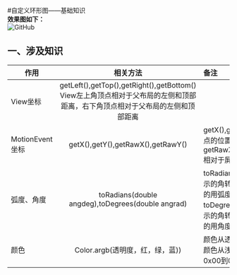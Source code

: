 #自定义环形图——基础知识</br>
**效果图如下：**</br>
<img src="https://github.com/Idtk/CustomView/blob/master/gif/CustomView.gif" alt="GitHub" title="GitHub,Social Coding"/><br>
## 一、涉及知识</br>
| 作用        | 相关方法           | 备注  
| ------------- |:-------------:| :----- 
| View坐标      | getLeft(),getTop(),getRight(),getBottom()  View左上角顶点相对于父布局的左侧和顶部距离，右下角顶点相对于父布局的左侧和顶部距离 |
| MotionEvent坐标      | getX(),getY(),getRawX(),getRawY() |   getX(),getY()相对于原点的位置坐标，getRawX(),getRawY()相对于屏幕的位置坐标 
| 弧度、角度      | toRadians(double angdeg),toDegrees(double angrad) |   toRadians将用角度表示的角转换为近似相等的用弧度表示的角，toDegrees将用弧度表示的角转换为近似相等的用角度表示的角 
| 颜色      | Color.argb(透明度，红，绿，蓝)) |   颜色从透明到不透明，颜色从浅到深，都用从0x00到0xff表示
